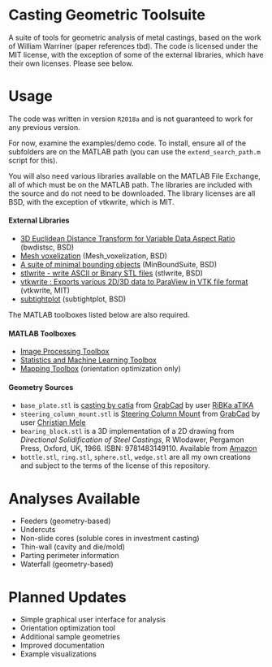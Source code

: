 # Casting Geometric Toolsuite
A suite of tools for geometric analysis of metal castings, based on the work of William Warriner (paper references tbd). The code is licensed under the MIT license, with the exception of some of the external libraries, which have their own licenses. Please see below.

# Usage
The code was written in version `R2018a` and is not guaranteed to work for any previous version.

For now, examine the examples/demo code. To install, ensure all of the subfolders are on the MATLAB path (you can use the `extend_search_path.m` script for this).

You will also need various libraries available on the MATLAB File Exchange, all of which must be on the MATLAB path. The libraries are included with the source and do not need to be downloaded. The library licenses are all BSD, with the exception of vtkwrite, which is MIT.

#### External Libraries
- [3D Euclidean Distance Transform for Variable Data Aspect Ratio](https://www.mathworks.com/matlabcentral/fileexchange/15455-3d-euclidean-distance-transform-for-variable-data-aspect-ratio) (bwdistsc, BSD)
- [Mesh voxelization](https://www.mathworks.com/matlabcentral/fileexchange/27390-mesh-voxelisation) (Mesh_voxelization, BSD)
- [A suite of minimal bounding objects](https://www.mathworks.com/matlabcentral/fileexchange/34767-a-suite-of-minimal-bounding-objects) (MinBoundSuite, BSD)
- [stlwrite - write ASCII or Binary STL files](https://www.mathworks.com/matlabcentral/fileexchange/20922-stlwrite-write-ascii-or-binary-stl-files) (stlwrite, BSD)
- [vtkwrite : Exports various 2D/3D data to ParaView in VTK file format](https://www.mathworks.com/matlabcentral/fileexchange/47814-vtkwrite-exports-various-2d-3d-data-to-paraview-in-vtk-file-format) (vtkwrite, MIT)
- [subtightplot](https://www.mathworks.com/matlabcentral/fileexchange/39664-subtightplot) (subtightplot, BSD)

The MATLAB toolboxes listed below are also required.

#### MATLAB Toolboxes
- [Image Processing Toolbox](https://www.mathworks.com/products/image.html)
- [Statistics and Machine Learning Toolbox](https://www.mathworks.com/products/statistics.html)
- [Mapping Toolbox](https://www.mathworks.com/products/mapping.html) (orientation optimization only)

#### Geometry Sources
- `base_plate.stl` is [casting by catia](https://grabcad.com/library/casting-by-catia-1) from [GrabCad](grabcad.com) by user [RiBKa aTIKA](https://grabcad.com/ribka.atika-1)
- `steering_column_mount.stl` is [Steering Column Mount](https://grabcad.com/library/steering-column-mount-1) from [GrabCad](grabcad.com) by user [Christian Mele](https://grabcad.com/christian.mele-1)
- `bearing_block.stl` is a 3D implementation of a 2D drawing from _Directional Solidification of Steel Castings_, R Wlodawer, Pergamon Press, Oxford, UK, 1966. ISBN: 9781483149110. Available from [Amazon](http://a.co/d/3Lwgh1f)
- `bottle.stl`, `ring.stl`, `sphere.stl`, `wedge.stl` are all my own creations and subject to the terms of the license of this repository.

# Analyses Available
- Feeders (geometry-based)
- Undercuts
- Non-slide cores (soluble cores in investment casting)
- Thin-wall (cavity and die/mold)
- Parting perimeter information
- Waterfall (geometry-based)

# Planned Updates
- Simple graphical user interface for analysis
- Orientation optimization tool
- Additional sample geometries
- Improved documentation
- Example visualizations
